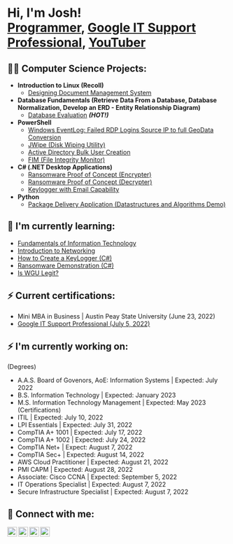 <h1>Hi, I'm Josh! <br/><a href="https://github.com/jdomingo3/">Programmer</a>, <a href="https://www.linkedin.com/in/joshua-nino-domingo-252291244/">Google IT Support Professional</a>, <a href="#">YouTuber</a></h1>

<h2>👨‍💻 Computer Science Projects:</h2>

- <b>Introduction to Linux (Recoll)</b>
  - [Designing Document Management System](https://github.com/jdomingo3/Document-Management-System)
- <b>Database Fundamentals (Retrieve Data From a Database, Database Normalization, Develop an ERD - Entity Relationship Diagram)</b>
  - [Database Evaluation](https://github.com/jdomingo3/) <b><i>(HOT!)</b></i>
- <b>PowerShell</b>
  - [Windows EventLog: Failed RDP Logins Source IP to full GeoData Conversion](https://github.com/jdomingo3/)
  - [JWipe (Disk Wiping Utility)](https://github.com/jdomingo3/)
  - [Active Directory Bulk User Creation](https://github.com/jdomingo3/)
  - [FIM (File Integrity Monitor)](https://github.com/jdomingo3/)
- <b>C# (.NET Desktop Applications)</b>
  - [Ransomware Proof of Concept (Encrypter)](https://github.com/jdomingo3/)
  - [Ransomware Proof of Concept (Decrypter)](https://github.com/jdomingo3/)
  - [Keylogger with Email Capability](https://github.com/jdomingo3/)
- <b>Python</b>
  - [Package Delivery Application (Datastructures and Algorithms Demo)](#)

<h2>🌱 I'm currently learning:</h2>

- [Fundamentals of Information Technology](#)
- [Introduction to Networking](#)
- [How to Create a KeyLogger (C#)](#)
- [Ransomware Demonstration (C#)](#)
- [Is WGU Legit?](#)

<h2> ⚡ Current certifications:</h2>

- Mini MBA in Business | Austin Peay State University (June 23, 2022)
- [Google IT Support Professional (July 5, 2022)](https://coursera.org/share/a8d9e9472d69a3eafa76c2acf136eaa6)

<h2> ⚡ I'm currently working on:</h2>

(Degrees)
- A.A.S. Board of Govenors, AoE: Information Systems | Expected: July 2022
- B.S. Information Technology | Expected: January 2023
- M.S. Information Technology Management | Expected: May 2023
(Certifications)
- ITIL | Expected: July 10, 2022
- LPI Essentials | Expected: July 31, 2022
- CompTIA A+ 1001 | Expected: July 17, 2022
- CompTIA A+ 1002 | Expected: July 24, 2022
- CompTIA Net+ | Expect: August 7, 2022
- CompTIA Sec+ | Expected: August 14, 2022
- AWS Cloud Practitioner | Expected: August 21, 2022
- PMI CAPM | Expected: August 28, 2022
- Associate: Cisco CCNA | Expected: September 5, 2022
- IT Operations Specialist | Expected: August 7, 2022
- Secure Infrastructure Specialist | Expected: August 7, 2022

<h2> 🤳 Connect with me:</h2>

[<img align="left" alt="JoshMadakor | YouTube" width="22px" src="https://cdn.jsdelivr.net/npm/simple-icons@v3/icons/youtube.svg" />][youtube]
[<img align="left" alt="JoshMadakor | Twitter" width="22px" src="https://cdn.jsdelivr.net/npm/simple-icons@v3/icons/twitter.svg" />][twitter]
[<img align="left" alt="JoshMadakor | LinkedIn" width="22px" src="https://cdn.jsdelivr.net/npm/simple-icons@v3/icons/linkedin.svg" />][linkedin]
[<img align="left" alt="JoshMadakor | Instagram" width="22px" src="https://cdn.jsdelivr.net/npm/simple-icons@v3/icons/instagram.svg" />][instagram]

[twitter]: https://twitter.com/
[youtube]: https://www.youtube.com/
[instagram]: https://www.instagram.com/
[linkedin]: https://www.linkedin.com/in/joshua-nino-domingo-252291244/

<!--
**joshmadakor1/joshmadakor1** is a ✨ _special_ ✨ repository because its `README.md` (this file) appears on your GitHub profile.

Here are some ideas to get you started:

- 🔭 I’m currently working on ...
- 🌱 I’m currently learning ...
- 👯 I’m looking to collaborate on ...
- 🤔 I’m looking for help with ...
- 💬 Ask me about ...
- 📫 How to reach me: ...
- 😄 Pronouns: ...
- ⚡ Fun fact: ...
-->
